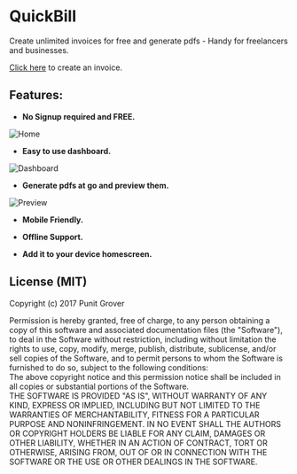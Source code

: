 # QuickBill
Create unlimited invoices for free and generate pdfs - Handy for freelancers and businesses.

[Click here](https://punitgr.github.io/QuickBill/) to create an invoice.

## Features:

* **No Signup required and FREE.**

![Home](https://github.com/PunitGr/QuickBill/blob/master/screenshots/home.png)

* **Easy to use dashboard.**

![Dashboard](https://github.com/PunitGr/QuickBill/blob/master/screenshots/Dashboard.png)

* **Generate pdfs at go and preview them.**

![Preview](https://github.com/PunitGr/QuickBill/blob/master/screenshots/Preview%20Screen.png)

* **Mobile Friendly.**

* **Offline Support.**

* **Add it to your device homescreen.**

## License (MIT)

Copyright (c) 2017 Punit Grover

Permission is hereby granted, free of charge, to any person obtaining a copy
of this software and associated documentation files (the "Software"), to deal
in the Software without restriction, including without limitation the rights
to use, copy, modify, merge, publish, distribute, sublicense, and/or sell
copies of the Software, and to permit persons to whom the Software is
furnished to do so, subject to the following conditions:
<br />
The above copyright notice and this permission notice shall be included in all
copies or substantial portions of the Software.
<br />
THE SOFTWARE IS PROVIDED "AS IS", WITHOUT WARRANTY OF ANY KIND, EXPRESS OR
IMPLIED, INCLUDING BUT NOT LIMITED TO THE WARRANTIES OF MERCHANTABILITY,
FITNESS FOR A PARTICULAR PURPOSE AND NONINFRINGEMENT. IN NO EVENT SHALL THE
AUTHORS OR COPYRIGHT HOLDERS BE LIABLE FOR ANY CLAIM, DAMAGES OR OTHER
LIABILITY, WHETHER IN AN ACTION OF CONTRACT, TORT OR OTHERWISE, ARISING FROM,
OUT OF OR IN CONNECTION WITH THE SOFTWARE OR THE USE OR OTHER DEALINGS IN THE
SOFTWARE.
